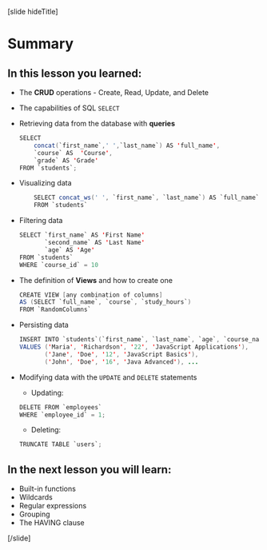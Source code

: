 [slide hideTitle]
# Summary

## In this lesson you learned:

- The **CRUD** operations - Create, Read, Update, and Delete
- The capabilities of SQL `SELECT`

- Retrieving data from the database with **queries**

    ```Java
    SELECT
        concat(`first_name`,' ',`last_name`) AS 'full_name',
        `course` AS  'Course',  
        `grade` AS 'Grade'
    FROM `students`;
    ```

- Visualizing data

    ```java
        SELECT concat_ws(' ', `first_name`, `last_name`) AS `full_name`
        FROM `students`
    ```

- Filtering data

    ```java
    SELECT `first_name` AS 'First Name'
           `second_name` AS 'Last Name'
           `age` AS 'Age'
    FROM `students`
    WHERE `course_id` = 10
    ```
- The definition of **Views** and how to create one

    ```java
    CREATE VIEW [any combination of columns] 
    AS (SELECT `full_name`, `course`, `study_hours`)
    FROM `RandomColumns`
    ```
- Persisting data

    ```java
    INSERT INTO `students`(`first_name`, `last_name`, `age`, `course_name`) 
    VALUES ('Maria', 'Richardson', '22', 'JavaScript Applications'),
           ('Jane', 'Doe', '12', 'JavaScript Basics'),
           ('John', 'Doe', '16', 'Java Advanced'), ...
    ```
- Modifying data with the `UPDATE` and `DELETE` statements

    - Updating:
    ```java
    DELETE FROM `employees`      
    WHERE `employee_id` = 1;   
    ```

    - Deleting:
    ```java
    TRUNCATE TABLE `users`;
    ```


## In the next lesson you will learn:

- Built-in functions
- Wildcards
- Regular expressions
- Grouping
- The HAVING clause

[/slide]

